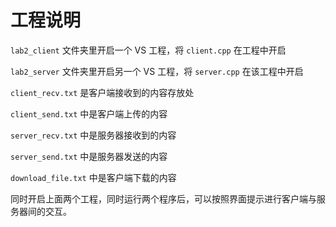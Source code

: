 # 工程说明

`lab2_client` 文件夹里开启一个 VS 工程，将 `client.cpp` 在工程中开启

`lab2_server` 文件夹里开启另一个 VS 工程，将 `server.cpp` 在该工程中开启

`client_recv.txt` 是客户端接收到的内容存放处

`client_send.txt` 中是客户端上传的内容

`server_recv.txt` 中是服务器接收到的内容

`server_send.txt` 中是服务器发送的内容

`download_file.txt` 中是客户端下载的内容

同时开启上面两个工程，同时运行两个程序后，可以按照界面提示进行客户端与服务器间的交互。